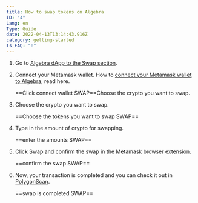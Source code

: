 ```yaml
---
title: How to swap tokens on Algebra
ID: "4"
Lang: en
Type: Guide
date: 2022-04-13T13:14:43.916Z
category: getting-started
Is_FAQ: "0"
---
```

1. Go to [Algebra dApp to the Swap section](https://app.algebra.finance/#/swap).
2. Connect your Metamask wallet. How to [connect your Metamask wallet to Algebra](https://docs.google.com/document/d/1GRzlSy1AAh4iRKR9W30OCUtmTr3_7gVdK4Pzq-9MWCo/edit#heading=h.mzlxqtlu19d), read here.

   \==Click connect wallet SWAP==Choose the crypto you want to swap.
3. Choose the crypto you want to swap.

   \==Choose the tokens you want to swap SWAP==
4. Type in the amount of crypto for swapping.

   \==enter the amounts SWAP==
5. Click Swap and confirm the swap in the Metamask browser extension.

   \==confirm the swap SWAP==
6. Now, your transaction is completed and you can check it out in [PolygonScan](https://polygonscan.com/).

   \==swap is completed SWAP==